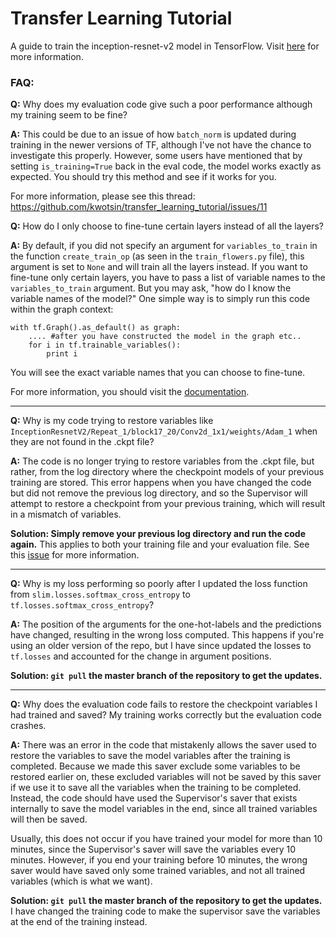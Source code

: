 # Transfer Learning Tutorial

A guide to train the inception-resnet-v2 model in TensorFlow. Visit [here](https://kwotsin.github.io/tech/2017/02/11/transfer-learning.html) for more information.

### FAQ:

**Q:** Why does my evaluation code give such a poor performance although my training seem to be fine?

**A:** This could be due to an issue of how `batch_norm` is updated during training in the newer versions of TF, although I've not have the chance to investigate this properly. However, some users have mentioned that by setting `is_training=True` back in the eval code, the model works exactly as expected. You should try this method and see if it works for you.

For more information, please see this thread: https://github.com/kwotsin/transfer_learning_tutorial/issues/11

**Q:** How do I only choose to fine-tune certain layers instead of all the layers?

**A:** By default, if you did not specify an argument for `variables_to_train` in the function `create_train_op` (as seen in the `train_flowers.py` file), this argument is set to `None` and will train all the layers instead. If you want to fine-tune only certain layers, you have to pass a list of variable names to the `variables_to_train` argument. But you may ask, "how do I know the variable names of the model?" One simple way is to simply run this code within the graph context:

```
with tf.Graph().as_default() as graph:
    .... #after you have constructed the model in the graph etc..
    for i in tf.trainable_variables():
        print i
```

You will see the exact variable names that you can choose to fine-tune.

For more information, you should visit the [documentation](https://github.com/tensorflow/tensorflow/blob/master/tensorflow/contrib/slim/python/slim/learning.py#L374).

---

**Q:** Why is my code trying to restore variables like `InceptionResnetV2/Repeat_1/block17_20/Conv2d_1x1/weights/Adam_1` when they are not found in the .ckpt file?

**A:** The code is no longer trying to restore variables from the .ckpt file, but rather, from the log directory where the checkpoint models of your previous training are stored. This error happens when you have changed the code but did not remove the previous log directory, and so the Supervisor will attempt to restore a checkpoint from your previous training, which will result in a mismatch of variables. 

**Solution: Simply remove your previous log directory and run the code again.** This applies to both your training file and your evaluation file. See this [issue](https://github.com/kwotsin/transfer_learning_tutorial/issues/2) for more information.

---

**Q:** Why is my loss performing so poorly after I updated the loss function from `slim.losses.softmax_cross_entropy` to `tf.losses.softmax_cross_entropy`?

**A:** The position of the arguments for the one-hot-labels and the predictions have changed, resulting in the wrong loss computed. This happens if you're using an older version of the repo, but I have since updated the losses to `tf.losses` and accounted for the change in argument positions.

**Solution: `git pull` the master branch of the repository to get the updates.**

---

**Q:** Why does the evaluation code fails to restore the checkpoint variables I had trained and saved? My training works correctly but the evaluation code crashes.

**A:** There was an error in the code that mistakenly allows the saver used to restore the variables to save the model variables after the training is completed. Because we made this saver exclude some variables to be restored earlier on, these excluded variables will not be saved by this saver if we use it to save all the variables when the training to be completed. Instead, the code should have used the Supervisor's saver that exists internally to save the model variables in the end, since all trained variables will then be saved.

Usually, this does not occur if you have trained your model for more than 10 minutes, since the Supervisor's saver will save the variables every 10 minutes. However, if you end your training before 10 minutes, the wrong saver would have saved only some trained variables, and not all trained variables (which is what we want).

**Solution: `git pull` the master branch of the repository to get the updates.** I have changed the training code to make the supervisor save the variables at the end of the training instead. 
